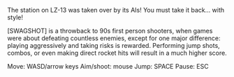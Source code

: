 The station on LZ-13 was taken over by its AIs! You must take it back... with style!

[SWAGSHOT] is a throwback to 90s first person shooters, when games were about defeating countless enemies, except for one major difference: playing aggressively and taking risks is rewarded.
Performing jump shots, combos, or even making direct rocket hits will result in a much higher score.

Move: WASD/arrow keys
Aim/shoot: mouse
Jump: SPACE
Pause: ESC